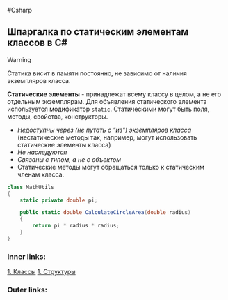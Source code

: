 #Csharp  

## Шпаргалка по статическим элементам классов в C#

>[!warning] 
> Статика висит в памяти постоянно, не зависимо от наличия экземпляров класса.

**Статические элементы** - принадлежат всему классу в целом, а не его отдельным экземплярам.
Для объявления статического элемента используется модификатор `static`. 
Статическими могут быть поля, методы, свойства, конструкторы.

- *Недоступны через (не путать с "из") экземпляров класса* (нестатические методы так, например, могут использовать статические элементы класса)
- *Не наследуются*
- *Связаны с типом, а не с объектом*
- Статические методы могут обращаться только к статическим членам класса. 

```csharp
class MathUtils
{
    static private double pi;

    public static double CalculateCircleArea(double radius)
    {
        return pi * radius * radius;
    }
}
```

### Inner links:
[1. Классы](1.%20Languages/C-sharp/0.%20Введение/2.%20Классы%20и%20структуры/1.%20Классы.md)
[1. Структуры](1.%20Languages/C-sharp/0.%20Введение/2.%20Классы%20и%20структуры/1.%20Структуры.md)

### Outer links:


